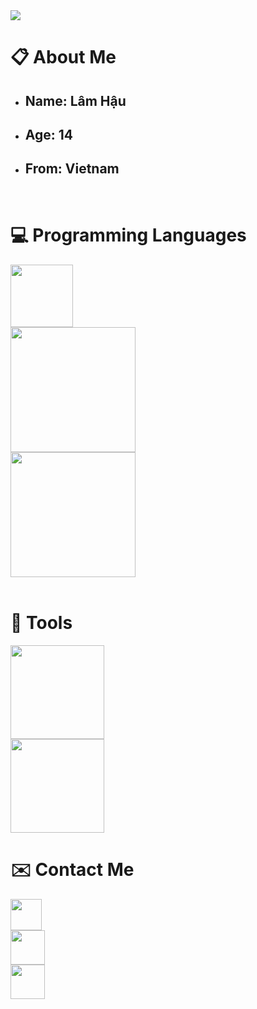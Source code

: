 <img src="https://readme-typing-svg.herokuapp.com?color=0E3BF7&background=FFFFFF00&center=true&vCenter=true&lines=Hi+everyone%F0%9F%91%8B%2C+I'm+Hau!!!">

<h1>📋 About Me</h1>
<ul>
    <li><h2>Name: <strong>Lâm Hậu</strong></h2></li>
    <li><h2>Age: <strong>14</strong></h2></li>
    <li><h2>From: <strong>Vietnam </strong></h2></li>
</ul>
<br>
<h1>💻 Programming Languages</h1>
<a href="https://python.org"><img src="https://learnopencv.com/wp-content/uploads/2021/05/Python_logo.png" height="100px"></a>
<br>
<a href="https://nodejs.org/"><img src="https://logos-download.com/wp-content/uploads/2016/09/Node_logo_NodeJS.png" height="200px"></a>
<br>
<a herf="https://html.com/"><img src="https://www.pinclipart.com/picdir/big/196-1961930_front-end-html-css-javascript-logo-clipart.png" height="200px"></a>
<br>
<br>
<h1>🔧 Tools</h1>
<a href="https://code.visualstudio.com/"><img src="https://iconape.com/wp-content/png_logo_vector/visual-studio-code.png" height = "150px"></a>
<br>
<a href="https://visualstudio.microsoft.com/fr/vs/community/"><img src="https://gdm-catalog-fmapi-prod.imgix.net/ProductLogo/1b6d695a-be0d-4aaf-920f-675585b5bb9c.png?auto=format&ixlib=react-9.0.3&w=2618" height = "150px"></a>
<br>
<h1>✉️ Contact Me</h1>
<a href="https://facebook.com/haudaddy"><img src="https://img.shields.io/badge/Facebook-0077B5?style=for-the-badge&logo=facebook&color=395693&logoColor=white" height="50px"></a>
<br>
<a href="https://discord.gg/DUKYBH2p4w"><img src="https://img.shields.io/badge/Discord-0077B5?style=for-the-badge&logo=discord&color=5037EA&logoColor=white" height="55px"></a>
<br>
<a href="https://github.com/haunosimp"><img src="https://img.shields.io/badge/Website-0077B5?style=for-the-badge&logo=cairometro&color=5037EA&logoColor=white" height="55px"></a>

